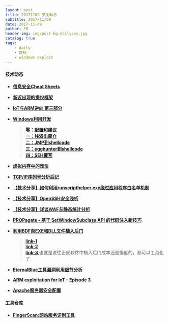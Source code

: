 ```yaml
---
layout: post
title: 20171109 安全动态
subtitle: 2017/11/09
date: 2017-11-09
author: FR
header-img: img/post-bg-dailysec.jpg
catalog: true
tags:
    - daily
    - 提权
    - windows exploit
---
```

#### 技术动态
- **[信息安全Cheat Sheets](https://www.cybrary.it/0p3n/infosec-cheat-sheets/)**

- **[新近出现的提权框架](https://github.com/spencerdodd/kernelpop)**

- **[IoT与ARM逆向 第三部分](https://quequero.org/2017/11/arm-exploitation-iot-episode-3/)**

- **[Windows利用开发](http://www.example.com)**
    > **[零：配置和建议](http://www.shogunlab.com/blog/2017/08/11/zdzg-windows-exploit-0.html)**  
    > **[一：栈溢出简介](http://www.shogunlab.com/blog/2017/08/19/zdzg-windows-exploit-1.html)**  
    > **[二：JMP到shellcode](http://www.shogunlab.com/blog/2017/08/26/zdzg-windows-exploit-2.html)**  
    > **[三：egghunter到shellcode](http://www.shogunlab.com/blog/2017/09/02/zdzg-windows-exploit-3.html)**  
    > **[四：SEH覆写](http://www.shogunlab.com/blog/2017/11/06/zdzg-windows-exploit-4.html)**

- **[虚拟内存中的戏法](http://ourmachinery.com/post/virtual-memory-tricks/)**

- **[TCP/IP序列号分析后记](http://lcamtuf.coredump.cx/newtcp/)**

- **[【技术分享】如何利用runscripthelper.exe绕过应用程序白名单机制](http://bobao.360.cn/learning/detail/4660.html)**

- **[【技术分享】OpenSSH安全浅析](http://bobao.360.cn/learning/detail/4673.html)**

- **[【技术分享】详谈WAF与静态统计分析](http://bobao.360.cn/learning/detail/4670.html)**

- **[PROPagate - 基于 SetWindowSubclass API 的代码注入新技巧](http://www.hexacorn.com/blog/2017/10/26/propagate-a-new-code-injection-trick/)**

- **[利用BDF向EXE和DLL文件植入后门](http://www.example.com)**
    > **[ link-1 ](https://3gstudent.github.io/3gstudent.github.io/%E5%88%A9%E7%94%A8BDF%E5%90%91EXE%E6%96%87%E4%BB%B6%E6%A4%8D%E5%85%A5%E5%90%8E%E9%97%A8/)**  
    > **[ link-2 ](https://3gstudent.github.io/3gstudent.github.io/%E5%88%A9%E7%94%A8BDF%E5%90%91DLL%E6%96%87%E4%BB%B6%E6%A4%8D%E5%85%A5%E5%90%8E%E9%97%A8/)**  
    > **[ link-3 ](https://3gstudent.github.io/3gstudent.github.io/%E5%88%A9%E7%94%A8BDF%E5%90%91DLL%E6%96%87%E4%BB%B6%E6%A4%8D%E5%85%A5%E5%90%8E%E9%97%A8/)**
    > 也就是说往正规软件中植入后门成本还是很低的，都可以工具化了.

- **[EternalBlue工具漏洞利用细节分析](https://www.sec-wiki.com/news/short/1458606381)**

- **[ARM exploitation for IoT – Episode 3](https://www.sec-wiki.com/news/short/3033255975)**

- **[Apache服务器安全配置](http://foreversong.cn/archives/789)**

#### 工具仓库
- **[FingerScan:网站服务识别工具](https://www.sec-wiki.com/news/short/1015747609)**
